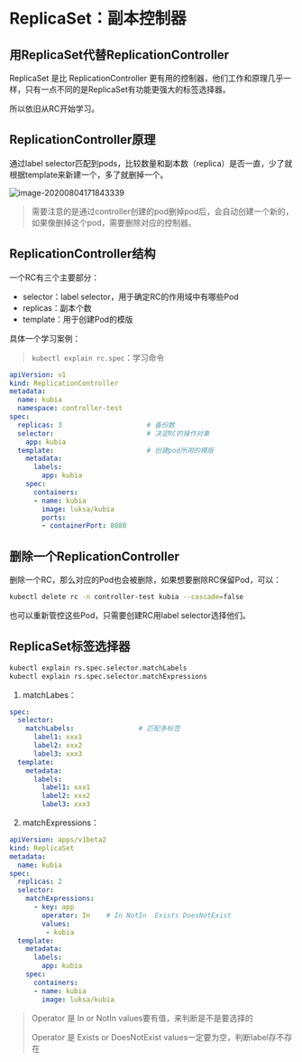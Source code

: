 # ReplicaSet：副本控制器

## 用ReplicaSet代替ReplicationController

ReplicaSet 是比 ReplicationController 更有用的控制器，他们工作和原理几乎一样，只有一点不同的是ReplicaSet有功能更强大的标签选择器。

所以依旧从RC开始学习。

## ReplicationController原理

通过label selector匹配到pods，比较数量和副本数（replica）是否一直，少了就根据template来新建一个，多了就删掉一个。

![image-20200804171843339](https://tva1.sinaimg.cn/large/007S8ZIlly1ghewg14o0aj30fk0aut9g.jpg)

> 需要注意的是通过controller创建的pod删掉pod后，会自动创建一个新的，如果像删掉这个pod，需要删除对应的控制器。



## ReplicationController结构

一个RC有三个主要部分：

- selector：label selector，用于确定RC的作用域中有哪些Pod
- replicas：副本个数
- template：用于创建Pod的模版

具体一个学习案例：

> `kubectl explain rc.spec`：学习命令

```yaml
apiVersion: v1
kind: ReplicationController
metadata:
  name: kubia
  namespace: controller-test
spec:
  replicas: 3                     # 备份数
  selector:                       # 决定RC的操作对象
    app: kubia
  template:                       # 创建pod所用的模版
    metadata:
      labels:
        app: kubia
    spec:
      containers:
      - name: kubia
        image: luksa/kubia
        ports:
        - containerPort: 8080
```

## 删除一个ReplicationController

删除一个RC，那么对应的Pod也会被删除，如果想要删除RC保留Pod，可以：

```bash
kubectl delete rc -n controller-test kubia --cascade=false
```

也可以重新管控这些Pod，只需要创建RC用label selector选择他们。

## ReplicaSet标签选择器

```bash
kubectl explain rs.spec.selector.matchLabels
kubectl explain rs.spec.selector.matchExpressions
```

1. matchLabes：

```yaml
spec:
  selector:
    matchLabels:				# 匹配多标签
      label1: xxx1
      label2: xxx2
      label3: xxx3
  template:
    metadata:
      labels:
        label1: xxx1
        label2: xxx2
        label3: xxx3
```

2. matchExpressions：

```yaml
apiVersion: apps/v1beta2
kind: ReplicaSet
metadata:
  name: kubia
spec:
  replicas: 2
  selector:
    matchExpressions:
      - key: app
        operator: In	# In NotIn  Exists DoesNotExist
        values:
         - kubia
  template:
    metadata:
      labels:
        app: kubia
    spec:
      containers:
      - name: kubia
        image: luksa/kubia
```

> Operator 是 In or NotIn values要有值，来判断是不是要选择的
>
> Operator 是 Exists or DoesNotExist values一定要为空，判断label存不存在

​	